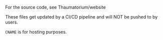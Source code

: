 For the source code, see Thaumatorium/website

These files get updated by a CI/CD pipeline and will NOT be pushed to by users.

`CNAME` is for hosting purposes.